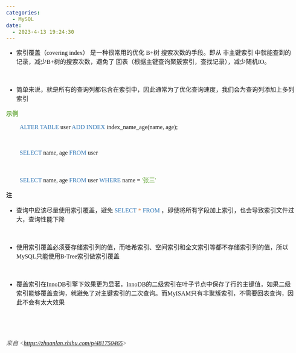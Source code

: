 ```yaml
---
categories:
  - MySQL
date:
  - 2023-4-13 19:24:30
---
```


<body lang=zh-CN style='font-family:"Microsoft YaHei UI";font-size:12.0pt'>
<!--StartFragment-->

<div style='direction:ltr;border-width:100%'>

<div style='direction:ltr;margin-top:0in;margin-left:0in;width:8.0055in'>

<div style='direction:ltr;margin-top:0in;margin-left:0in;width:8.0055in'>

<ul type=disc style='direction:ltr;unicode-bidi:embed;margin-top:0in;
 margin-bottom:0in'>
 <li style='margin-top:0;margin-bottom:0;vertical-align:middle'><span
     style='font-family:"Microsoft YaHei UI";font-size:12.0pt' lang=zh-CN>索引覆盖（</span><span
     style='font-family:"Comic Sans MS";font-size:12.0pt' lang=zh-CN>covering
     index</span><span style='font-family:"Microsoft YaHei UI";font-size:12.0pt'
     lang=zh-CN>） 是一种很常用的优化</span><span style='font-family:"Comic Sans MS";
     font-size:12.0pt' lang=en-US> </span><span style='font-family:"Comic Sans MS";
     font-size:12.0pt' lang=zh-CN>B+</span><span style='font-family:"Microsoft YaHei UI";
     font-size:12.0pt' lang=zh-CN>树</span><span style='font-family:"Comic Sans MS";
     font-size:12.0pt' lang=en-US> </span><span style='font-family:"Microsoft YaHei UI";
     font-size:12.0pt' lang=zh-CN>搜索次数的手段。即从</span><span style='font-family:
     "Comic Sans MS";font-size:12.0pt' lang=en-US> </span><span
     style='font-family:"Microsoft YaHei UI";font-size:12.0pt' lang=zh-CN>非主键索引</span><span
     style='font-family:"Comic Sans MS";font-size:12.0pt' lang=en-US> </span><span
     style='font-family:"Microsoft YaHei UI";font-size:12.0pt' lang=zh-CN>中就能查到的记录，减少</span><span
     style='font-family:"Comic Sans MS";font-size:12.0pt' lang=zh-CN>B+</span><span
     style='font-family:"Microsoft YaHei UI";font-size:12.0pt' lang=zh-CN>树的搜索次数，避免了</span><span
     style='font-family:"Comic Sans MS";font-size:12.0pt' lang=en-US> </span><span
     style='font-family:"Microsoft YaHei UI";font-size:12.0pt' lang=zh-CN>回表（根据主键查询聚簇索引，查找记录），减少随机</span><span
     style='font-family:"Comic Sans MS";font-size:12.0pt' lang=zh-CN>IO</span><span
     style='font-family:"Microsoft YaHei UI";font-size:12.0pt' lang=zh-CN>。</span></li>
</ul>

<p style='font-family:"Comic Sans MS";font-size:12.0pt'>&nbsp;</p>

<ul type=disc style='direction:ltr;unicode-bidi:embed;margin-top:0in;
 margin-bottom:0in'>
 <li style='margin-top:0;margin-bottom:0;vertical-align:middle'><span
     style='font-family:"Microsoft YaHei UI";font-size:12.0pt'>简单来说，就是所有的查询列都包含在索引中，因此通常为了优化查询速度，我们会为查询列添加上多列索引</span></li>
</ul>

<p style='font-family:"Microsoft YaHei UI";font-size:12.0pt;
color:#70AD47'><span style='font-weight:bold'>示例</span></p>

<p style='margin-left:.375in;font-family:"Comic Sans MS";font-size:
12.0pt'><span style='color:#2E75B5' lang=zh-CN>ALTER TABLE </span><span
lang=en-US>user</span><span lang=zh-CN> </span><span style='color:#2E75B5'
lang=zh-CN>ADD INDEX </span><span lang=en-US>index</span><span lang=zh-CN>_name_age(name,
age);</span></p>

<p style='margin-left:.375in;font-family:"Comic Sans MS";font-size:
12.0pt'>&nbsp;</p>

<p style='margin-left:.375in;font-family:"Comic Sans MS";font-size:
12.0pt'><span style='color:#2E75B5' lang=en-US>SELECT </span><span lang=zh-CN>name,
age</span><span lang=en-US> </span><span style='color:#2E75B5' lang=en-US>FROM</span><span
lang=en-US> user</span></p>

<p style='margin-left:.375in;font-family:"Comic Sans MS";font-size:
12.0pt' lang=en-US>&nbsp;</p>

<p style='margin-left:.375in;font-size:12.0pt'><span
style='font-family:"Comic Sans MS";color:#2E75B5' lang=en-US>SELECT </span><span
style='font-family:"Comic Sans MS"' lang=zh-CN>name, age</span><span
style='font-family:"Comic Sans MS"' lang=en-US> </span><span style='font-family:
"Comic Sans MS";color:#2E75B5' lang=en-US>FROM</span><span style='font-family:
"Comic Sans MS"' lang=en-US> user </span><span style='font-family:"Comic Sans MS";
color:#2E75B5' lang=en-US>WHERE</span><span style='font-family:"Comic Sans MS"'
lang=en-US> name = </span><span style='font-family:"Comic Sans MS";color:#70AD47'
lang=en-US>'</span><span style='font-family:"Microsoft YaHei UI";color:#70AD47'
lang=zh-CN>张三</span><span style='font-family:"Comic Sans MS";color:#70AD47'
lang=en-US>'</span></p>

<p style='font-family:"Microsoft YaHei UI";font-size:12.0pt'><span
style='font-weight:bold'>注</span></p>

<ul type=disc style='direction:ltr;unicode-bidi:embed;margin-top:0in;
 margin-bottom:0in'>
 <li style='margin-top:0;margin-bottom:0;vertical-align:middle'><span
     style='font-family:"Microsoft YaHei UI";font-size:12.0pt' lang=zh-CN>查询中应该尽量使用索引覆盖，避免
     </span><span style='font-family:"Comic Sans MS";font-size:12.0pt;
     color:#2E75B5' lang=en-US>SELECT</span><span style='font-family:"Comic Sans MS";
     font-size:12.0pt;color:#ED7D31' lang=zh-CN> * </span><span
     style='font-family:"Comic Sans MS";font-size:12.0pt;color:#2E75B5'
     lang=en-US>FROM </span><span style='font-family:"Microsoft YaHei UI";
     font-size:12.0pt' lang=zh-CN>，即使将所有字段加上索引，也会导致索引文件过大，查询性能下降</span></li>
</ul>

<p style='font-family:"Comic Sans MS";font-size:12.0pt'>&nbsp;</p>

<ul type=disc style='direction:ltr;unicode-bidi:embed;margin-top:0in;
 margin-bottom:0in'>
 <li style='margin-top:0;margin-bottom:0;vertical-align:middle'><span
     style='font-family:"Microsoft YaHei UI";font-size:12.0pt'>使用索引覆盖必须要存储索引列的值，而哈希索引、空间索引和全文索引等都不存储索引列的值，所以</span><span
     style='font-family:"Comic Sans MS";font-size:12.0pt'>MySQL</span><span
     style='font-family:"Microsoft YaHei UI";font-size:12.0pt'>只能使用</span><span
     style='font-family:"Comic Sans MS";font-size:12.0pt'>B-Tree</span><span
     style='font-family:"Microsoft YaHei UI";font-size:12.0pt'>索引做索引覆盖</span></li>
</ul>

<p style='font-family:"Comic Sans MS";font-size:12.0pt'>&nbsp;</p>

<ul type=disc style='direction:ltr;unicode-bidi:embed;margin-top:0in;
 margin-bottom:0in'>
 <li style='margin-top:0;margin-bottom:0;vertical-align:middle'><span
     style='font-family:"Microsoft YaHei UI";font-size:12.0pt' lang=zh-CN>覆盖索引在</span><span
     style='font-family:"Comic Sans MS";font-size:12.0pt' lang=en-US>InnoDB</span><span
     style='font-family:"Microsoft YaHei UI";font-size:12.0pt' lang=zh-CN>引擎下效果更为显著，</span><span
     style='font-family:"Comic Sans MS";font-size:12.0pt' lang=zh-CN>InnoDB</span><span
     style='font-family:"Microsoft YaHei UI";font-size:12.0pt' lang=zh-CN>的二级索引在叶子节点中保存了行的主键值，如果二级索引能够覆盖查询，就避免了对主键索引的二次查询。而</span><span
     style='font-family:"Comic Sans MS";font-size:12.0pt' lang=en-US>MyISAM</span><span
     style='font-family:"Microsoft YaHei UI";font-size:12.0pt' lang=zh-CN>只有非聚簇索引，不需要回表查询，因此不会有太大效果</span></li>
</ul>

<p style='font-family:Calibri;font-size:12.0pt'>&nbsp;</p>

<p style='font-family:Calibri;font-size:12.0pt'>&nbsp;</p>

<p><cite style='font-size:12.0pt;color:#595959'><span
style='font-family:"Microsoft YaHei UI"'>来自</span><span style='font-family:
"Comic Sans MS"'> &lt;</span><a href="https://zhuanlan.zhihu.com/p/481750465"><span
style='font-family:"Comic Sans MS"'>https://zhuanlan.zhihu.com/p/481750465</span></a><span
style='font-family:"Comic Sans MS"'>&gt; </span></cite></p>

</div>

</div>

</div>

<!--EndFragment-->
</body>
